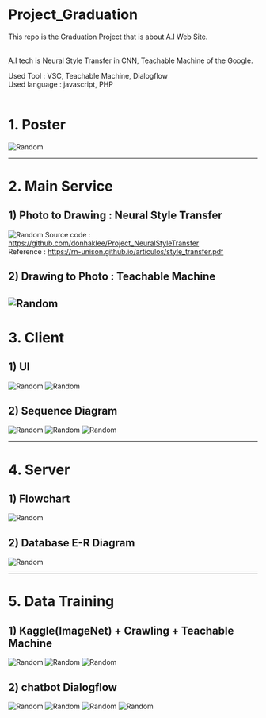 # Project_Graduation

This repo is the Graduation Project that is about A.I Web Site.<br><br>

A.I tech is Neural Style Transfer in CNN, Teachable Machine of the Google.

Used Tool : VSC, Teachable Machine, Dialogflow<br>
Used language : javascript, PHP <br><br>


# 1. Poster
![Random](post/졸작판넬.png)

---
# 2. Main Service
## 1) Photo to Drawing : Neural Style Transfer
![Random](post/ptd.png)
Source code : https://github.com/donhaklee/Project_NeuralStyleTransfer <br>
Reference : https://rn-unison.github.io/articulos/style_transfer.pdf

## 2) Drawing to Photo : Teachable Machine
![Random](post/dtp.PNG)
---
# 3. Client
## 1) UI
![Random](post/ui1.PNG)
![Random](post/ui2.PNG)


## 2) Sequence Diagram
![Random](post/sequenceDTP.PNG)
![Random](post/sequencechatbot.PNG)
![Random](post/sequencelogin.PNG)

---
# 4. Server
## 1) Flowchart
![Random](post/DBERdiagram.PNG)

## 2) Database E-R Diagram
![Random](post/DBERdiagram.PNG)

---
# 5. Data Training
## 1) Kaggle(ImageNet) + Crawling + Teachable Machine
![Random](post/캐글.PNG)
![Random](post/캐글2.PNG)
![Random](post/teachable.png)

## 2) chatbot Dialogflow
![Random](post/dialog1.PNG)
![Random](post/dialog2.PNG)
![Random](post/dialog3.PNG)
![Random](post/dialog4.PNG)
